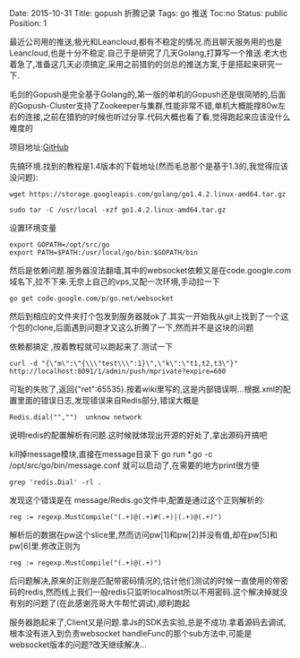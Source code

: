 Date: 2015-10-31
Title: gopush 折腾记录
Tags:  go 推送 
Toc:no
Status: public
Position: 1

最近公司用的推送,极光和Leancloud,都有不稳定的情况.而且聊天服务用的也是Leancloud,也是十分不稳定.自己于是研究了几天Golang,打算写一个推送.老大也着急了,准备这几天必须搞定,采用之前猎豹的剑总的推送方案,于是搭起来研究一下.

毛剑的Gopush是完全基于Golang的,第一版的单机的Gopush还是很简陋的,后面的Gopush-Cluster支持了Zookeeper与集群,性能非常不错,单机大概能撑80w左右的连接,之前在猎豹的时候也听过分享.代码大概也看了看,觉得跑起来应该没什么难度的

项目地址:[GitHub](https://github.com/Terry-Mao/gopush-cluster)

先搞环境.找到的教程是1.4版本的下载地址(然而毛总那个是基于1.3的,我觉得应该没问题):
```
wget https://storage.googleapis.com/golang/go1.4.2.linux-amd64.tar.gz 

sudo tar -C /usr/local -xzf go1.4.2.linux-amd64.tar.gz
```

设置环境变量

```
export GOPATH=/opt/src/go
export PATH=$PATH:/usr/local/go/bin:$GOPATH/bin 
``` 

然后是依赖问题.服务器没法翻墙,其中的websocket依赖又是在code.google.com域名下,拉不下来.无奈上自己的vps,又配一次环境,手动拉一下
```
go get code.google.com/p/go.net/websocket 
```
然后到相应的文件夹打个包发到服务器就ok了.其实一开始我从git上找到了一个这个包的clone,后面遇到问题才又这么折腾了一下,然而并不是这块的问题

依赖都搞定 ,按着教程就可以跑起来了.测试一下 

```
curl -d "{\"m\":\"{\\\"test\\\":1}\",\"k\":\"t1,t2,t3\"}" http://localhost:8091/1/admin/push/mprivate?expire=600
``` 
可耻的失败了,返回{"ret":65535}.按着wiki里写的,这是内部错误啊...根据.xml的配置里面的错误日志,发现错误来自Redis部分,错误大概是
```
Redis.dial("","")  unknow network
``` 
说明redis的配置解析有问题.这时候就体现出开源的好处了,拿出源码开搞吧 

kill掉message模块,直接在message目录下 go run *.go -c /opt/src/go/bin/message.conf 就可以启动了,在需要的地方print很方便

```
grep 'redis.Dial' -rl .
```
发现这个错误是在 message/Redis.go文件中,配置是通过这个正则解析的:

```
reg := regexp.MustCompile("(.+)@(.+)#(.+)|(.+)@(.+)")
```
解析后的数据在pw这个slice里,然而访问pw[1]和pw[2]并没有值,却在pw[5]和pw[6]里.修改正则为
```
reg := regexp.MustCompile("(.+)@(.+)")
```
后问题解决,原来的正则是匹配带密码情况的,估计他们测试的时候一直使用的带密码的redis,然而线上我们一般redis只监听localhost所以不用密码.这个解决掉就没有别的问题了(在此感谢亮哥大牛帮忙调试),顺利跑起

服务器跑起来了,Client又是问题.拿Js的SDK去实验,总是不成功.拿着源码去调试,根本没有进入到负责websocket handleFunc的那个sub方法中,可能是websocket版本的问题?改天继续解决...





